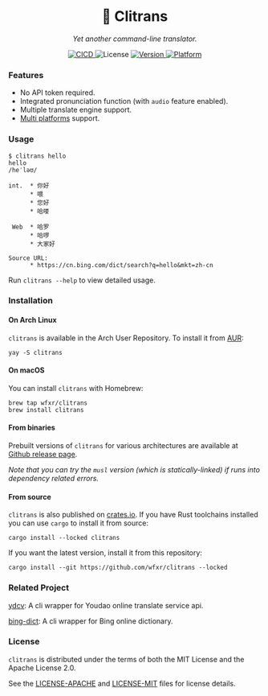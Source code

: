 <h1 align="center">🍒 Clitrans </klɪ'træns/></h1>
<p align="center">
    <em>Yet another command-line translator.</em>
<p align="center">
    <a href="https://github.com/wfxr/clitrans/actions?query=workflow%3ACICD">
        <img src="https://github.com/wfxr/clitrans/workflows/CICD/badge.svg" alt="CICD"/>
    </a>
    <img src="https://img.shields.io/crates/l/clitrans.svg" alt="License"/>
    <a href="https://crates.io/crates/clitrans">
        <img src="https://img.shields.io/crates/v/clitrans.svg?colorB=319e8c" alt="Version">
    </a>
    <a href="https://github.com/wfxr/clitrans/releases">
        <img src="https://img.shields.io/badge/platform-%20Linux%20|%20OSX%20|%20Win%20-orange.svg" alt="Platform"/>
    </a>
</p>

### Features

* No API token required.
* Integrated pronunciation function (with `audio` feature enabled).
* Multiple translate engine support.
* [Multi platforms](https://github.com/wfxr/clitrans/releases) support.

### Usage

```
$ clitrans hello
hello
/heˈləʊ/

int.  * 你好
      * 喂
      * 您好
      * 哈喽

 Web  * 哈罗
      * 哈啰
      * 大家好

Source URL:
      * https://cn.bing.com/dict/search?q=hello&mkt=zh-cn
```

Run `clitrans --help` to view detailed usage.

### Installation

#### On Arch Linux

`clitrans` is available in the Arch User Repository. To install it from [AUR](https://aur.archlinux.org/packages/clitrans):

```
yay -S clitrans
```

#### On macOS

You can install `clitrans` with Homebrew:

```
brew tap wfxr/clitrans
brew install clitrans
```

#### From binaries

Prebuilt versions of `clitrans` for various architectures are available at [Github release page](https://github.com/wfxr/clitrans/releases).

*Note that you can try the `musl` version (which is statically-linked) if runs into dependency related errors.*

#### From source

`clitrans` is also published on [crates.io](https://crates.io). If you have Rust toolchains installed you can use `cargo` to install it from source:

```
cargo install --locked clitrans
```

If you want the latest version, install it from this repository:
```
cargo install --git https://github.com/wfxr/clitrans --locked
```

### Related Project

[ydcv](https://github.com/felixonmars/ydcv): A cli wrapper for Youdao online translate service api.

[bing-dict](https://github.com/Shawyeok/bing-dict): A cli wrapper for Bing online dictionary.

### License

`clitrans` is distributed under the terms of both the MIT License and the Apache License 2.0.

See the [LICENSE-APACHE](LICENSE-APACHE) and [LICENSE-MIT](LICENSE-MIT) files for license details.

